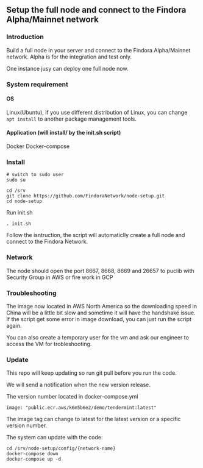 ## Setup the full node and connect to the Findora Alpha/Mainnet network

### Introduction
Build a full node in your server and connect to the Findora Alpha/Mainnet network.
Alpha is for the integration and test only.

One instance jusy can deploy one full node now.

### System requirement

#### OS
Linux(Ubuntu), if you use different distribution of Linux, you can change ``` apt install```
 to another package management tools.

#### Application (will install/ by the init.sh script)
Docker 
Docker-compose

### Install
```
# switch to sudo user
sudo su

cd /srv
git clone https://github.com/FindoraNetwork/node-setup.git
cd node-setup
```


Run init.sh
```
. init.sh
```
Follow the isntruction, the script will automaticlly create a full node and connect to the Findora Network.

### Network
The node should open the port 8667, 8668, 8669 and 26657 to puclib with Security Group in AWS or fire work in GCP

### Troubleshooting
The image now located in AWS North America so the downloading speed in China will be a little bit slow and sometime it will have the handshake issue. If the script get some error in image download, you can just run the script again. 

You can also create a temporary user for the vm and ask our engineer to access the VM for trobleshooting.

### Update
This repo will keep updating so run git pull before you run the code.

We will send a notification when the new version release.

The version number located in docker-compose.yml
```
image: "public.ecr.aws/k6m5b6e2/demo/tendermint:latest"
```
The image tag can change to latest for the latest version or a specific version number.

The system can update with the code:
```
cd /srv/node-setup/config/{network-name}
docker-compose down
docker-compose up -d
```